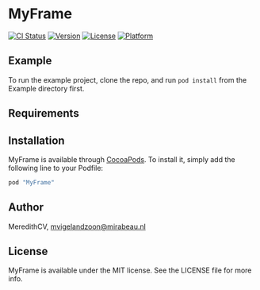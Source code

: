 # MyFrame

[![CI Status](http://img.shields.io/travis/MeredithCV/MyFrame.svg?style=flat)](https://travis-ci.org/MeredithCV/MyFrame)
[![Version](https://img.shields.io/cocoapods/v/MyFrame.svg?style=flat)](http://cocoapods.org/pods/MyFrame)
[![License](https://img.shields.io/cocoapods/l/MyFrame.svg?style=flat)](http://cocoapods.org/pods/MyFrame)
[![Platform](https://img.shields.io/cocoapods/p/MyFrame.svg?style=flat)](http://cocoapods.org/pods/MyFrame)

## Example

To run the example project, clone the repo, and run `pod install` from the Example directory first.

## Requirements

## Installation

MyFrame is available through [CocoaPods](http://cocoapods.org). To install
it, simply add the following line to your Podfile:

```ruby
pod "MyFrame"
```

## Author

MeredithCV, mvigelandzoon@mirabeau.nl

## License

MyFrame is available under the MIT license. See the LICENSE file for more info.
